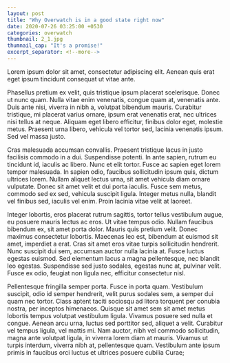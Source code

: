 ```yaml
---
layout: post
title: "Why Overwatch is in a good state right now"
date: 2020-07-26 03:25:00 +0530
categories: overwatch
thumbnail: 2_1.jpg
thumnail_cap: "It's a promise!"
excerpt_separator: <!--more-->
---
```


Lorem ipsum dolor sit amet, consectetur adipiscing elit. Aenean quis erat eget ipsum tincidunt consequat ut vitae ante.
<!--more-->
Phasellus pretium ex velit, quis tristique ipsum placerat scelerisque. Donec ut nunc quam. Nulla vitae enim venenatis, congue quam at, venenatis ante. Duis ante nisi, viverra in nibh a, volutpat bibendum mauris. Curabitur tristique, mi placerat varius ornare, ipsum erat venenatis erat, nec ultrices nisi tellus at neque. Aliquam eget libero efficitur, finibus dolor eget, molestie metus. Praesent urna libero, vehicula vel tortor sed, lacinia venenatis ipsum. Sed vel massa justo.

Cras malesuada accumsan convallis. Praesent tristique lacus in justo facilisis commodo in a dui. Suspendisse potenti. In ante sapien, rutrum eu tincidunt id, iaculis ac libero. Nunc et elit tortor. Fusce ac sapien eget lorem tempor malesuada. In sapien odio, faucibus sollicitudin ipsum quis, dictum ultrices lorem. Nullam aliquet lectus urna, sit amet vehicula diam ornare vulputate. Donec sit amet velit et dui porta iaculis. Fusce sem metus, commodo sed ex sed, vehicula suscipit ligula. Integer metus nulla, blandit vel finibus sed, iaculis vel enim. Proin lacinia vitae velit at laoreet.

Integer lobortis, eros placerat rutrum sagittis, tortor tellus vestibulum augue, eu posuere mauris lectus ac eros. Ut vitae tempus odio. Nullam faucibus bibendum ex, sit amet porta dolor. Mauris quis pretium velit. Donec maximus consectetur lobortis. Maecenas leo est, bibendum at euismod sit amet, imperdiet a erat. Cras sit amet eros vitae turpis sollicitudin hendrerit. Nunc suscipit dui sem, accumsan auctor nulla lacinia at. Fusce luctus egestas euismod. Sed elementum lacus a magna pellentesque, nec blandit leo egestas. Suspendisse sed justo sodales, egestas nunc at, pulvinar velit. Fusce ex odio, feugiat non ligula nec, efficitur consectetur nisl.

Pellentesque fringilla semper porta. Fusce in porta quam. Vestibulum suscipit, odio id semper hendrerit, velit purus sodales sem, a semper dui quam nec tortor. Class aptent taciti sociosqu ad litora torquent per conubia nostra, per inceptos himenaeos. Quisque sit amet sem sit amet metus lobortis tempus volutpat vestibulum ligula. Vivamus posuere sed nulla et congue. Aenean arcu urna, luctus sed porttitor sed, aliquet a velit. Curabitur vel tempus ligula, vel mattis mi. Nam auctor, nibh vel commodo sollicitudin, magna ante volutpat ligula, in viverra lorem diam at mauris. Vivamus ut turpis interdum, viverra nibh at, pellentesque quam. Vestibulum ante ipsum primis in faucibus orci luctus et ultrices posuere cubilia Curae;
